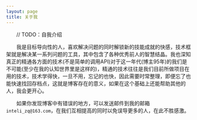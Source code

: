 ```yaml
---
layout: page
title: 关于我 
---
```

　　// TODO：自我介绍

　　我是目标导向性的人，喜欢解决问题的同时解锁新的技能成就的快感，技术框架就是解决某一系列问题的工具，其中包含了各种优秀前人的智慧结晶。我也深知真正的精通各方面的技术(不是简单的调用API)对于这一年代(博主95年)的我们是不可能(至少在我的认知世界里是这样的)，精通的技术往往是我们目前所做项目在用的技术，技术学得快，一旦不用，忘记的也快，因此需要时常整理，即便忘了也能快速找回存档点，这就是博客存在的意义，如果在这个基础上还能帮助其他的人，我会更开心。

　　如果你发现博客中有错误的地方，可以发送邮件到我的邮箱`inteli_zq@163.com`，在我们互相提高的同时以免误导更多的人，在此不胜感激。
